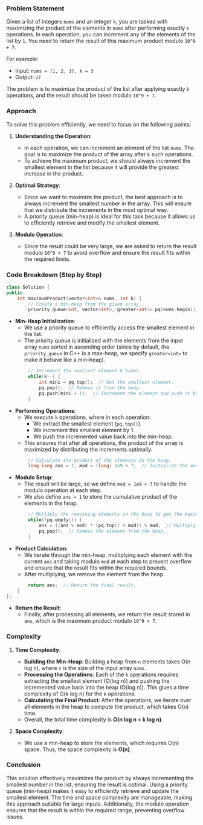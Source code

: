 ### Problem Statement

Given a list of integers `nums` and an integer `k`, you are tasked with maximizing the product of the elements in `nums` after performing exactly `k` operations. In each operation, you can increment any of the elements of the list by `1`. You need to return the result of this maximum product modulo `10^9 + 7`.

For example:
- Input: `nums = [1, 2, 3], k = 3`
- Output: `27`

The problem is to maximize the product of the list after applying exactly `k` operations, and the result should be taken modulo `10^9 + 7`.

### Approach

To solve this problem efficiently, we need to focus on the following points:
1. **Understanding the Operation**:
   - In each operation, we can increment an element of the list `nums`. The goal is to maximize the product of the array after `k` such operations.
   - To achieve the maximum product, we should always increment the smallest element in the list because it will provide the greatest increase in the product.
   
2. **Optimal Strategy**:
   - Since we want to maximize the product, the best approach is to always increment the smallest number in the array. This will ensure that we distribute the increments in the most optimal way.
   - A priority queue (min-heap) is ideal for this task because it allows us to efficiently retrieve and modify the smallest element.
   
3. **Modulo Operation**:
   - Since the result could be very large, we are asked to return the result modulo `10^9 + 7` to avoid overflow and ensure the result fits within the required limits.

### Code Breakdown (Step by Step)

```cpp
class Solution {
public:
    int maximumProduct(vector<int>& nums, int k) {
        // Create a min-heap from the given array.
        priority_queue<int, vector<int>, greater<int>> pq(nums.begin(), nums.end());
```
- **Min-Heap Initialization**: 
  - We use a priority queue to efficiently access the smallest element in the list.
  - The priority queue is initialized with the elements from the input array `nums` sorted in ascending order (since by default, the `priority_queue` in C++ is a max-heap, we specify `greater<int>` to make it behave like a min-heap).

```cpp
        // Increment the smallest element k times.
        while(k--) {
            int mini = pq.top();  // Get the smallest element.
            pq.pop();  // Remove it from the heap.
            pq.push(mini + 1);  // Increment the element and push it back to the heap.
        }
```
- **Performing Operations**:
  - We execute `k` operations, where in each operation:
    - We extract the smallest element (`pq.top()`).
    - We increment this smallest element by 1.
    - We push the incremented value back into the min-heap.
  - This ensures that after all operations, the product of the array is maximized by distributing the increments optimally.

```cpp
        // Calculate the product of the elements in the heap.
        long long ans = 1, mod = (long) 1e9 + 7;  // Initialize the answer and modulus.
```
- **Modulo Setup**:
  - The result will be large, so we define `mod = 1e9 + 7` to handle the modulo operation at each step.
  - We also define `ans = 1` to store the cumulative product of the elements in the heap.

```cpp
        // Multiply the remaining elements in the heap to get the maximum product.
        while(!pq.empty()) {
            ans = ((ans % mod) * (pq.top() % mod)) % mod;  // Multiply the current element with the result.
            pq.pop();  // Remove the element from the heap.
        }
```
- **Product Calculation**:
  - We iterate through the min-heap, multiplying each element with the current `ans` and taking modulo `mod` at each step to prevent overflow and ensure that the result fits within the required bounds.
  - After multiplying, we remove the element from the heap.

```cpp
        return ans;  // Return the final result.
    }
};
```
- **Return the Result**:
  - Finally, after processing all elements, we return the result stored in `ans`, which is the maximum product modulo `10^9 + 7`.

### Complexity

1. **Time Complexity**:
   - **Building the Min-Heap**: Building a heap from `n` elements takes O(n log n), where `n` is the size of the input array `nums`.
   - **Processing the Operations**: Each of the `k` operations requires extracting the smallest element (O(log n)) and pushing the incremented value back into the heap (O(log n)). This gives a time complexity of O(k log n) for the `k` operations.
   - **Calculating the Final Product**: After the operations, we iterate over all elements in the heap to compute the product, which takes O(n) time.
   - Overall, the total time complexity is **O(n log n + k log n)**.

2. **Space Complexity**:
   - We use a min-heap to store the elements, which requires O(n) space. Thus, the space complexity is **O(n)**.

### Conclusion

This solution effectively maximizes the product by always incrementing the smallest number in the list, ensuring the result is optimal. Using a priority queue (min-heap) makes it easy to efficiently retrieve and update the smallest element. The time and space complexity are manageable, making this approach suitable for large inputs. Additionally, the modulo operation ensures that the result is within the required range, preventing overflow issues.
